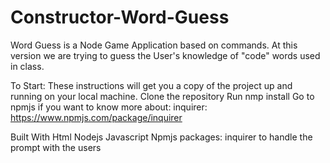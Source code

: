 # Constructor-Word-Guess
Word Guess is a Node Game Application based on commands. At this version we are trying to guess the User's knowledge of "code" words used in class.

To Start:
These instructions will get you a copy of the project up and running on your local machine.
Clone the repository
Run nmp install
Go to npmjs if you want to know more about:
inquirer: https://www.npmjs.com/package/inquirer

Built With
Html
Nodejs
Javascript
Npmjs packages: inquirer to handle the prompt with the users

